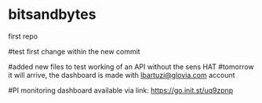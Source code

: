 # bitsandbytes
first repo

#test first change within the new commit

#added new files to test working of an API without the sens HAT
#tomorrow it will arrive, the dashboard is made with lbartuzi@glovia.com account 

#PI monitoring dashboard available via link: https://go.init.st/uq9zpnp

